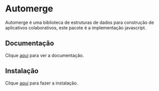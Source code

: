 # Automerge

Automerge é uma biblioteca de estruturas de dados para construção de aplicativos colaborativos, este pacote é a implementação javascript.

## Documentação

Clique [aqui](https://github.com/automerge/automerge) para ver a documentação.

## Instalação

Clique [aqui](https://www.npmjs.com/package/@automerge/automerge) para fazer a instalação.